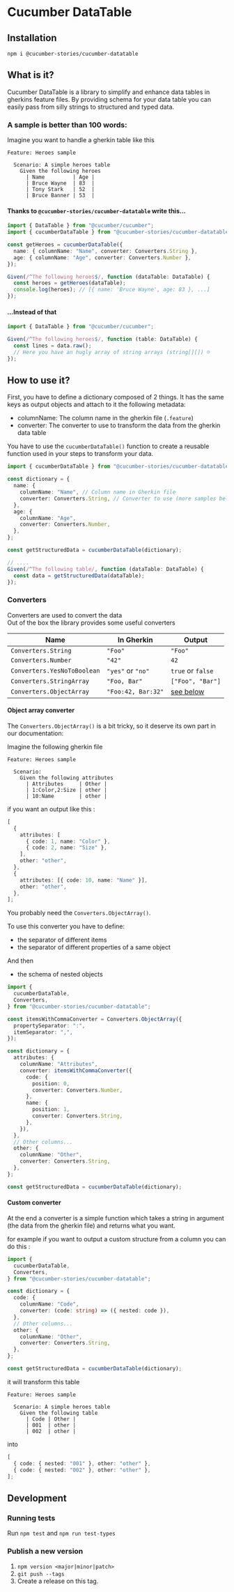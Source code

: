 # Cucumber DataTable

## Installation

`npm i @cucumber-stories/cucumber-datatable`

## What is it?

Cucumber DataTable is a library to simplify and enhance data tables in gherkins feature files.
By providing schema for your data table you can easily pass from silly strings to structured and typed data.

### A sample is better than 100 words:

Imagine you want to handle a gherkin table like this

```gherkin
Feature: Heroes sample

  Scenario: A simple heroes table
    Given the following heroes
      | Name         | Age |
      | Bruce Wayne  | 83  |
      | Tony Stark   | 52  |
      | Bruce Banner | 53  |
```

#### Thanks to `@cucumber-stories/cucumber-datatable` write this...

```typescript
import { DataTable } from "@cucumber/cucumber";
import { cucumberDataTable } from "@cucumber-stories/cucumber-datatable";

const getHeroes = cucumberDataTable({
  name: { columnName: "Name", converter: Converters.String },
  age: { columnName: "Age", converter: Converters.Number },
});

Given(/^The following heroes$/, function (dataTable: DataTable) {
  const heroes = getHeroes(dataTable);
  console.log(heroes); // [{ name: 'Bruce Wayne', age: 83 }, ...]
});
```

#### ...Instead of that

```typescript
import { DataTable } from "@cucumber/cucumber";

Given(/^The following heroes$/, function (table: DataTable) {
  const lines = data.raw();
  // Here you have an hugly array of string arrays (string[][]) ☹️
});
```

## How to use it?

First, you have to define a dictionary composed of 2 things.
It has the same keys as output objects and attach to it the following metadata:

- columnName: The column name in the gherkin file (`.feature`)
- converter: The converter to use to transform the data from the gherkin data table

You have to use the `cucumberDataTable()` function to create a reusable function used in your steps to transform your
data.

```typescript
import { cucumberDataTable } from "@cucumber-stories/cucumber-datatable";

const dictionary = {
  name: {
    columnName: "Name", // Column name in Gherkin file
    converter: Converters.String, // Converter to use (more samples bellow)
  },
  age: {
    columnName: "Age",
    converter: Converters.Number,
  },
};

const getStructuredData = cucumberDataTable(dictionary);

// ....
Given(/^The following table/, function (dataTable: DataTable) {
  const data = getStructuredData(dataTable);
});
```

### Converters

Converters are used to convert the data  
Out of the box the library provides some useful converters

| Name                        | In Gherkin         | Output                               |
| --------------------------- | ------------------ | ------------------------------------ |
| `Converters.String`         | `"Foo"`            | `"Foo"`                              |
| `Converters.Number`         | `"42"`             | `42`                                 |
| `Converters.YesNoToBoolean` | `"yes"` or `"no"`  | `true` or `false`                    |
| `Converters.StringArray`    | `"Foo, Bar"`       | `["Foo", "Bar"]`                     |
| `Converters.ObjectArray`    | `"Foo:42, Bar:32"` | [see below](#object-array-converter) |

#### Object array converter

The `Converters.ObjectArray()` is a bit tricky, so it deserve its own part in our documentation:

Imagine the following gherkin file

```gherkin
Feature: Heroes sample

  Scenario:
    Given the following attributes
      | Attributes     | Other |
      | 1:Color,2:Size | other |
      | 10:Name        | other |
```

if you want an output like this :

```typescript
[
  {
    attributes: [
      { code: 1, name: "Color" },
      { code: 2, name: "Size" },
    ],
    other: "other",
  },
  {
    attributes: [{ code: 10, name: "Name" }],
    other: "other",
  },
];
```

You probably need the `Converters.ObjectArray()`.

To use this converter you have to define:

- the separator of different items
- the separator of different properties of a same object

And then

- the schema of nested objects

```typescript
import {
  cucumberDataTable,
  Converters,
} from "@cucumber-stories/cucumber-datatable";

const itemsWithCommaConverter = Converters.ObjectArray({
  propertySeparator: ":",
  itemSeparator: ",",
});

const dictionary = {
  attributes: {
    columnName: "Attributes",
    converter: itemsWithCommaConverter({
      code: {
        position: 0,
        converter: Converters.Number,
      },
      name: {
        position: 1,
        converter: Converters.String,
      },
    }),
  },
  // Other columns...
  other: {
    columnName: "Other",
    converter: Converters.String,
  },
};

const getStructuredData = cucumberDataTable(dictionary);
```

#### Custom converter

At the end a converter is a simple function which takes a string in argument (the data from the gherkin file) and
returns what you want.

for example if you want to output a custom structure from a column you can do this :

```typescript
import {
  cucumberDataTable,
  Converters,
} from "@cucumber-stories/cucumber-datatable";

const dictionary = {
  code: {
    columnName: "Code",
    converter: (code: string) => ({ nested: code }),
  },
  // Other columns...
  other: {
    columnName: "Other",
    converter: Converters.String,
  },
};

const getStructuredData = cucumberDataTable(dictionary);
```

it will transform this table

```gherkin
Feature: Heroes sample

  Scenario: A simple heroes table
    Given the following table
      | Code | Other |
      | 001  | other |
      | 002  | other |
```

into

```typescript
[
  { code: { nested: "001" }, other: "other" },
  { code: { nested: "002" }, other: "other" },
];
```

## Development

### Running tests

Run `npm test` and `npm run test-types`

### Publish a new version

1. `npm version <major|minor|patch>`
2. `git push --tags`
3. Create a release on this tag.
